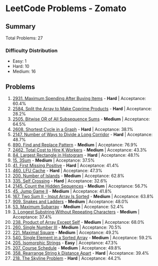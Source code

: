 # LeetCode Problems - Zomato

## Summary
Total Problems: 27

### Difficulty Distribution

- Easy: 1
- Hard: 10
- Medium: 16

## Problems

1. [2931. Maximum Spending After Buying Items](https://leetcode.com/problems/maximum-spending-after-buying-items/) - **Hard** | Acceptance: 60.4%
2. [2584. Split the Array to Make Coprime Products](https://leetcode.com/problems/split-the-array-to-make-coprime-products/) - **Hard** | Acceptance: 28.2%
3. [2505. Bitwise OR of All Subsequence Sums](https://leetcode.com/problems/bitwise-or-of-all-subsequence-sums/) - **Medium** | Acceptance: 64.5%
4. [2608. Shortest Cycle in a Graph](https://leetcode.com/problems/shortest-cycle-in-a-graph/) - **Hard** | Acceptance: 38.1%
5. [2147. Number of Ways to Divide a Long Corridor](https://leetcode.com/problems/number-of-ways-to-divide-a-long-corridor/) - **Hard** | Acceptance: 48.7%
6. [890. Find and Replace Pattern](https://leetcode.com/problems/find-and-replace-pattern/) - **Medium** | Acceptance: 76.9%
7. [2462. Total Cost to Hire K Workers](https://leetcode.com/problems/total-cost-to-hire-k-workers/) - **Medium** | Acceptance: 43.3%
8. [84. Largest Rectangle in Histogram](https://leetcode.com/problems/largest-rectangle-in-histogram/) - **Hard** | Acceptance: 48.1%
9. [15. 3Sum](https://leetcode.com/problems/3sum/) - **Medium** | Acceptance: 37.5%
10. [41. First Missing Positive](https://leetcode.com/problems/first-missing-positive/) - **Hard** | Acceptance: 41.4%
11. [460. LFU Cache](https://leetcode.com/problems/lfu-cache/) - **Hard** | Acceptance: 47.3%
12. [200. Number of Islands](https://leetcode.com/problems/number-of-islands/) - **Medium** | Acceptance: 62.8%
13. [335. Self Crossing](https://leetcode.com/problems/self-crossing/) - **Hard** | Acceptance: 32.6%
14. [2145. Count the Hidden Sequences](https://leetcode.com/problems/count-the-hidden-sequences/) - **Medium** | Acceptance: 56.7%
15. [45. Jump Game II](https://leetcode.com/problems/jump-game-ii/) - **Medium** | Acceptance: 41.8%
16. [167. Two Sum II - Input Array Is Sorted](https://leetcode.com/problems/two-sum-ii-input-array-is-sorted/) - **Medium** | Acceptance: 63.8%
17. [909. Snakes and Ladders](https://leetcode.com/problems/snakes-and-ladders/) - **Medium** | Acceptance: 48.0%
18. [53. Maximum Subarray](https://leetcode.com/problems/maximum-subarray/) - **Medium** | Acceptance: 52.4%
19. [3. Longest Substring Without Repeating Characters](https://leetcode.com/problems/longest-substring-without-repeating-characters/) - **Medium** | Acceptance: 37.4%
20. [238. Product of Array Except Self](https://leetcode.com/problems/product-of-array-except-self/) - **Medium** | Acceptance: 68.0%
21. [260. Single Number III](https://leetcode.com/problems/single-number-iii/) - **Medium** | Acceptance: 70.5%
22. [221. Maximal Square](https://leetcode.com/problems/maximal-square/) - **Medium** | Acceptance: 49.2%
23. [540. Single Element in a Sorted Array](https://leetcode.com/problems/single-element-in-a-sorted-array/) - **Medium** | Acceptance: 59.2%
24. [205. Isomorphic Strings](https://leetcode.com/problems/isomorphic-strings/) - **Easy** | Acceptance: 47.3%
25. [207. Course Schedule](https://leetcode.com/problems/course-schedule/) - **Medium** | Acceptance: 49.8%
26. [358. Rearrange String k Distance Apart](https://leetcode.com/problems/rearrange-string-k-distance-apart/) - **Hard** | Acceptance: 39.4%
27. [218. The Skyline Problem](https://leetcode.com/problems/the-skyline-problem/) - **Hard** | Acceptance: 44.2%